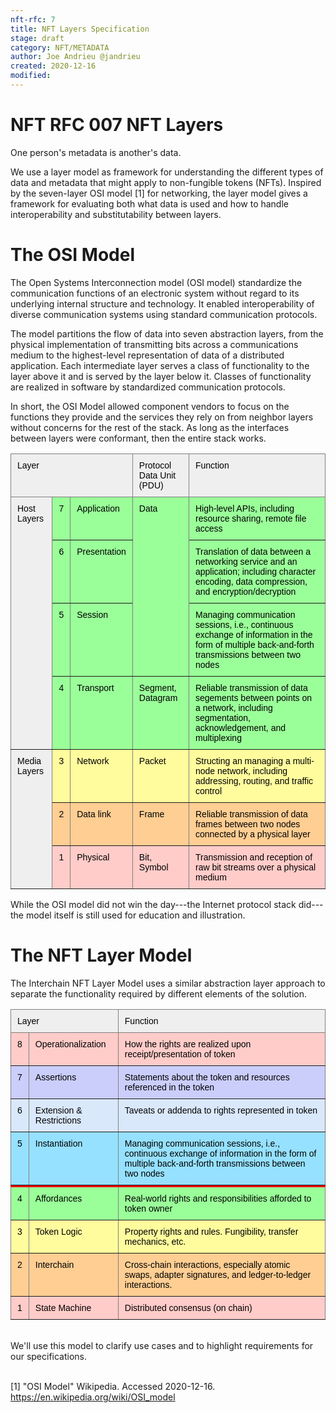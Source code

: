 ```yaml
---
nft-rfc: 7
title: NFT Layers Specification
stage: draft
category: NFT/METADATA
author: Joe Andrieu @jandrieu
created: 2020-12-16
modified: 
---
```


# NFT RFC 007 NFT Layers
One person's metadata is another's data.

We use a layer model as framework for understanding the different types of data and metadata that might apply to non-fungible tokens (NFTs).
Inspired by the seven-layer OSI model \[1\] for networking, the layer model gives a framework for evaluating both what data is used and how to
handle interoperability and substitutability between layers.

# The OSI Model

The Open Systems Interconnection model (OSI model) standardize the
communication functions of an electronic system without regard to its
underlying internal structure and technology. It enabled
interoperability of diverse communication systems using standard
communication protocols.

The model partitions the flow of data into seven abstraction layers,
from the physical implementation of transmitting bits across a
communications medium to the highest-level representation of data of a
distributed application. Each intermediate layer serves a class of
functionality to the layer above it and is served by the layer below it.
Classes of functionality are realized in software by standardized
communication protocols.

In short, the OSI Model allowed component vendors to focus on the
functions they provide and the services they rely on from neighbor
layers without concerns for the rest of the stack. As long as the
interfaces between layers were conformant, then the entire stack works.


<style type="text/css">
.tg  {border-collapse:collapse;border-spacing:0;}
.tg td{border-color:black;border-style:solid;border-width:1px;font-family:Arial, sans-serif;font-size:14px;
  overflow:hidden;padding:10px;word-break:normal;}
.tg th{border-color:black;border-style:solid;border-width:1px;font-family:Arial, sans-serif;font-size:14px;
  font-weight:normal;overflow:hidden;padding:10px;word-break:normal;}
.tg .tg-7od5{background-color:#9aff99;border-color:inherit;text-align:left;vertical-align:top}
.tg .tg-y698{background-color:#efefef;border-color:inherit;text-align:left;vertical-align:top}
.tg .tg-elvq{background-color:#fffc9e;border-color:inherit;text-align:left;vertical-align:top}
.tg .tg-pidv{background-color:#ffce93;border-color:inherit;text-align:left;vertical-align:top}
.tg .tg-90e1{background-color:#ffccc9;border-color:inherit;text-align:left;vertical-align:top}
.tg { color: #000 }
</style>
<table class="tg">
<thead>
  <tr>
    <th class="tg-y698" colspan="3">Layer</th>
    <th class="tg-y698">Protocol Data Unit (PDU)</th>
    <th class="tg-y698">Function</th>
  </tr>
</thead>
<tbody>
  <tr>
    <td class="tg-y698" rowspan="4">Host Layers</td>
    <td class="tg-7od5">7</td>
    <td class="tg-7od5">Application</td>
    <td class="tg-7od5" rowspan="3">Data</td>
    <td class="tg-7od5">High-level APIs, including resource sharing, remote file access</td>
  </tr>
  <tr>
    <td class="tg-7od5">6</td>
    <td class="tg-7od5">Presentation</td>
    <td class="tg-7od5">Translation of data between a networking service and an application; including character encoding, data compression, and encryption/decryption</td>
  </tr>
  <tr>
    <td class="tg-7od5">5</td>
    <td class="tg-7od5">Session</td>
    <td class="tg-7od5">Managing communication sessions, i.e., continuous exchange of information in the form of multiple back-and-forth transmissions between two nodes</td>
  </tr>
  <tr>
    <td class="tg-7od5">4</td>
    <td class="tg-7od5">Transport</td>
    <td class="tg-7od5">Segment, Datagram</td>
    <td class="tg-7od5">Reliable transmission of data segements between points on a network, including segmentation, acknowledgement, and multiplexing</td>
  </tr>
  <tr>
    <td class="tg-y698" rowspan="3">Media Layers</td>
    <td class="tg-elvq">3</td>
    <td class="tg-elvq">Network</td>
    <td class="tg-elvq">Packet</td>
    <td class="tg-elvq">Structing an managing a multi-node network, including addressing, routing, and traffic control</td>
  </tr>
  <tr>
    <td class="tg-pidv">2</td>
    <td class="tg-pidv">Data link</td>
    <td class="tg-pidv">Frame</td>
    <td class="tg-pidv">Reliable transmission of data frames between two nodes connected by a physical layer</td>
  </tr>
  <tr>
    <td class="tg-90e1">1</td>
    <td class="tg-90e1">Physical</td>
    <td class="tg-90e1">Bit, Symbol</td>
    <td class="tg-90e1">Transmission and reception of raw bit streams over a physical medium</td>
  </tr>
</tbody>
</table>

While the OSI model did not win the day---the Internet protocol stack
did---the model itself is still used for education and illustration.

# The NFT Layer Model

The Interchain NFT Layer Model uses a similar abstraction layer approach
to separate the functionality required by different elements of the solution.

<style type="text/css">
.tg  {border-collapse:collapse;border-spacing:0;}
.tg td{border-color:black;border-style:solid;border-width:1px;font-family:Arial, sans-serif;font-size:14px;
  overflow:hidden;padding:10px 5px;word-break:normal;
  padding: 10px;}
.tg th{border-color:black;border-style:solid;border-width:1px;font-family:Arial, sans-serif;font-size:14px;
  font-weight:normal;overflow:hidden;padding:10px 10px;word-break:normal;}
.tg .tg-7cvu{background-color:#96e1ff;border-color:inherit;text-align:left;vertical-align:top}
.tg .tg-eul9{border-color:inherit;color:#000000;font-size:xx-small;text-align:left;vertical-align:top; padding:1px; background-color:red; border: 1px solid red}
.tg .tg-7od5{background-color:#9aff99;border-color:inherit;text-align:left;vertical-align:top}
.tg .tg-y698{background-color:#efefef;border-color:inherit;text-align:left;vertical-align:top}
.tg .tg-90e1{background-color:#ffccc9;border-color:inherit;text-align:left;vertical-align:top}
.tg .tg-61xu{background-color:#cbcefb;border-color:inherit;text-align:left;vertical-align:top}
.tg .tg-x6qq{background-color:#dae8fc;border-color:inherit;text-align:left;vertical-align:top}
.tg .tg-elvq{background-color:#fffc9e;border-color:inherit;text-align:left;vertical-align:top}
.tg .tg-pidv{background-color:#ffce93;border-color:inherit;text-align:left;vertical-align:top}
</style>
<table class="tg">
<thead>
  <tr>
    <th class="tg-y698" colspan="2">Layer</th>
    <th class="tg-y698">Function</th>
  </tr>
</thead>
<tbody>
  <tr>
    <td class="tg-90e1">8</td>
    <td class="tg-90e1">Operationalization</td>
    <td class="tg-90e1">How the rights are realized upon receipt/presentation of token
</td>
  </tr>
  <tr>
    <td class="tg-61xu">7</td>
    <td class="tg-61xu">Assertions</td>
    <td class="tg-61xu">Statements about the token and resources referenced in the token</td>
  </tr>
  <tr>
    <td class="tg-x6qq">6</td>
    <td class="tg-x6qq">Extension &amp; Restrictions</td>
    <td class="tg-x6qq">Taveats or addenda to rights represented in token</td>
  </tr>
  <tr>
    <td class="tg-7cvu">5</td>
    <td class="tg-7cvu">Instantiation</td>
    <td class="tg-7cvu">Managing communication sessions, i.e., continuous exchange of information in the form of multiple back-and-forth transmissions between two nodes</td>
  </tr>
  <tr height="2px">
    <td class="tg-eul9"></td>
    <td class="tg-eul9"></td>
    <td class="tg-eul9"></td>
  </tr>
  <tr>
    <td class="tg-7od5">4</td>
    <td class="tg-7od5">Affordances </td>
    <td class="tg-7od5">Real-world rights and responsibilities afforded to token owner</td>
  </tr>
  <tr>
    <td class="tg-elvq">3</td>
    <td class="tg-elvq">Token Logic</td>
    <td class="tg-elvq">Property rights and rules. Fungibility, transfer mechanics, etc.</td>
  </tr>
  <tr>
    <td class="tg-pidv">2</td>
    <td class="tg-pidv">Interchain</td>
    <td class="tg-pidv">Cross-chain interactions, especially atomic swaps, adapter signatures, and ledger-to-ledger interactions.</td>
  </tr>
  <tr>
    <td class="tg-90e1">1</td>
    <td class="tg-90e1">State Machine</td>
    <td class="tg-90e1">Distributed consensus (on chain)</td>
  </tr>
</tbody>
</table>
<br/>
We'll use this model to clarify use cases and to highlight requirements
for our specifications.

<br/>
<br/>

\[1\] \"OSI Model\" Wikipedia. Accessed 2020-12-16.
<https://en.wikipedia.org/wiki/OSI_model>
